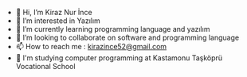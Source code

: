 - 👋 Hi, I’m Kiraz Nur İnce 
- 👀 I’m interested in Yazılım 
- 🌱 I’m currently learning programming language and yazılım
- 💞️ I’m looking to collaborate on software and programming language 
- 📫 How to reach me : kirazince52@gmail.com
- 🏫 I'm studying computer programming at Kastamonu Taşköprü Vocational School

<!---
kiraznurr/kiraznurr is a ✨ special ✨ repository because its `README.md` (this file) appears on your GitHub profile.
You can click the Preview link to take a look at your changes.
--->
